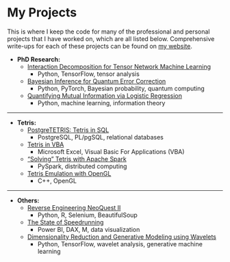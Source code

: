 # My Projects

This is where I keep the code for many of the professional and personal projects that I have worked on, which are all listed below. Comprehensive write-ups for each of these projects can be found on [my website](https://ianconvy.github.io/).

- **PhD Research:**
    - [Interaction Decomposition for Tensor Network Machine Learning](https://github.com/IanConvy/interaction-decomposition)
        - Python, TensorFlow, tensor analysis
    - [Bayesian Inference for Quantum Error Correction](https://github.com/IanConvy/bayesian-error-correction)
        - Python, PyTorch, Bayesian probability, quantum computing
    - [Quantifying Mutual Information via Logistic Regression](https://github.com/IanConvy/mutual-information-scaling)
        - Python, machine learning, information theory

---

- **Tetris:**
    - [PostgreTETRIS: Tetris in SQL](https://github.com/IanConvy/tetris-in-postgresql)
        - PostgreSQL, PL/pgSQL, relational databases
    - [Tetris in VBA](https://github.com/IanConvy/vba-tetris)
        - Microsoft Excel, Visual Basic For Applications (VBA)
    - [“Solving” Tetris with Apache Spark](https://github.com/IanConvy/solving-tetris-with-spark)
        - PySpark, distributed computing
    - [Tetris Emulation with OpenGL](https://github.com/IanConvy/Tetris)
        - C++, OpenGL

---

- **Others:**
    - [Reverse Engineering NeoQuest II](https://github.com/IanConvy/reverse-engineering-neoquest2)
        - Python, R, Selenium, BeautifulSoup
    - [The State of Speedrunning](https://github.com/IanConvy/powerbi-speedrunning)
        - Power BI, DAX, M, data visualization
    - [Dimensionality Reduction and Generative Modeling using Wavelets](https://github.com/IanConvy/wavelet-reconstructor)
        - Python, TensorFlow, wavelet analysis, generative machine learning
